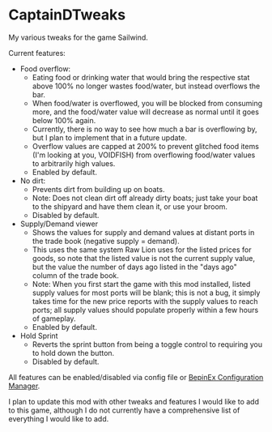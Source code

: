 # CaptainDTweaks
My various tweaks for the game Sailwind.

Current features: 
* Food overflow:
  * Eating food or drinking water that would bring the respective stat above 100% no longer wastes food/water, but instead overflows the bar.
  * When food/water is overflowed, you will be blocked from consuming more, and the food/water value will decrease as normal until it goes below 100% again.
  * Currently, there is no way to see how much a bar is overflowing by, but I plan to implement that in a future update.
  * Overflow values are capped at 200% to prevent glitched food items (I'm looking at you, VOIDFISH) from overflowing food/water values to arbitrarily high values.
  * Enabled by default.
* No dirt:
  * Prevents dirt from building up on boats.
  * Note: Does not clean dirt off already dirty boats; just take your boat to the shipyard and have them clean it, or use your broom.
  * Disabled by default.
* Supply/Demand viewer
  * Shows the values for supply and demand values at distant ports in the trade book (negative supply = demand).
  * This uses the same system Raw Lion uses for the listed prices for goods, so note that the listed value is not the current supply value, but the value the number of days ago listed in the "days ago" column of the trade book.
  * Note: When you first start the game with this mod installed, listed supply values for most ports will be blank; this is not a bug, it simply takes time for the new price reports with the supply values to reach ports; all supply values should populate properly within a few hours of gameplay.
  * Enabled by default.
* Hold Sprint
  * Reverts the sprint button from being a toggle control to requiring you to hold down the button.
  * Disabled by default.


All features can be enabled/disabled via config file or [BepinEx Configuration Manager](https://github.com/BepInEx/BepInEx.ConfigurationManager).

I plan to update this mod with other tweaks and features I would like to add to this game, although I do not currently have a comprehensive list of everything I would like to add.
